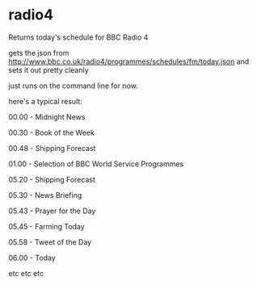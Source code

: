# radio4
Returns today's schedule for BBC Radio 4

gets the json from http://www.bbc.co.uk/radio4/programmes/schedules/fm/today.json
and sets it out pretty cleanly

just runs on the command line for now.


here's a typical result:

00.00 - Midnight News

00.30 - Book of the Week

00.48 - Shipping Forecast

01.00 - Selection of BBC World Service Programmes

05.20 - Shipping Forecast

05.30 - News Briefing

05.43 - Prayer for the Day

05.45 - Farming Today

05.58 - Tweet of the Day

06.00 - Today

etc etc etc 
